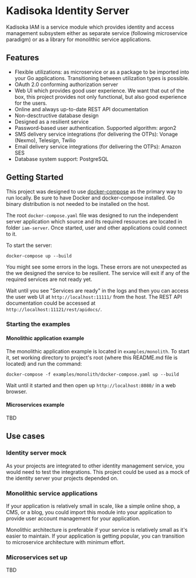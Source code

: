 # Kadisoka Identity Server

Kadisoka IAM is a service module which provides identity and access
management subsystem either as separate service (following microservice
paradigm) or as a library for monolithic service applications.

## Features

* Flexible utilizations: as microservice or as a package to be imported into
  your Go applications. Transitioning between utilization types is possible.
* OAuth 2.0 conforming authorization server
* Web UI which provides good user experience. We want that out of the box,
  this project provides not only functional, but also good experience for
  the users.
* Online and always up-to-date REST API documentation
* Non-desctructive database design
* Designed as a resilient service
* Password-based user authentication. Supported algorithm: argon2
* SMS delivery service integrations (for delivering the OTPs): Vonage (Nexmo),
  Telesign, Twilio
* Email delivery service integrations (for delivering the OTPs): Amazon SES
* Database system support: PostgreSQL

## Getting Started

This project was designed to use
[docker-compose](https://docs.docker.com/compose/) as the primary way to
run locally. Be sure to have Docker and docker-compose installed. Go binary
distribution is not needed to be installed on the host.

The root `docker-compose.yaml` file was designed to run the independent server
application which source and its required resources are located in folder
`iam-server`. Once started, user and other applications could connect to it.

To start the server:

```shell
docker-compose up --build
```

You might see some errors in the logs. These errors are not unexpected as
the we designed the service to be resilient. The service will exit if any of
the required services are not ready yet.

Wait until you see "Services are ready" in the logs and then you can access
the user web UI at `http://localhost:11111/` from the host. The REST API
documentation could be accessed at `http://localhost:11121/rest/apidocs/`.

### Starting the examples

#### Monolithic application example

The monolithic application example is located in `examples/monolith`. To start
it, set working directory to project's root (where this README.md file is
located) and run the command:

```shell
docker-compose -f examples/monolith/docker-compose.yaml up --build
```

Wait until it started and then open up `http://localhost:8080/` in a web
browser.

#### Microservices example

TBD

## Use cases

### Identity server mock

As your projects are integrated to other identity management service, you
would need to test the integrations. This project could be used as a mock of
the identity server your projects depended on.

### Monolithic service applications

If your application is relatively small in scale, like a simple online shop,
a CMS, or a blog, you could import this module into your application to
provide user account management for your application.

Monolithic architecture is preferable if your service is relatively small as
it's easier to maintain. If your application is getting popular, you can
transition to microservice architecture with minimum effort.

### Microservices set up

TBD
